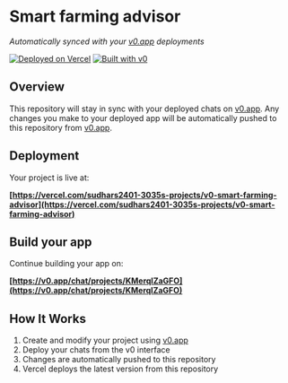 # Smart farming advisor

*Automatically synced with your [v0.app](https://v0.app) deployments*

[![Deployed on Vercel](https://img.shields.io/badge/Deployed%20on-Vercel-black?style=for-the-badge&logo=vercel)](https://vercel.com/sudhars2401-3035s-projects/v0-smart-farming-advisor)
[![Built with v0](https://img.shields.io/badge/Built%20with-v0.app-black?style=for-the-badge)](https://v0.app/chat/projects/KMerqlZaGFO)

## Overview

This repository will stay in sync with your deployed chats on [v0.app](https://v0.app).
Any changes you make to your deployed app will be automatically pushed to this repository from [v0.app](https://v0.app).

## Deployment

Your project is live at:

**[https://vercel.com/sudhars2401-3035s-projects/v0-smart-farming-advisor](https://vercel.com/sudhars2401-3035s-projects/v0-smart-farming-advisor)**

## Build your app

Continue building your app on:

**[https://v0.app/chat/projects/KMerqlZaGFO](https://v0.app/chat/projects/KMerqlZaGFO)**

## How It Works

1. Create and modify your project using [v0.app](https://v0.app)
2. Deploy your chats from the v0 interface
3. Changes are automatically pushed to this repository
4. Vercel deploys the latest version from this repository
